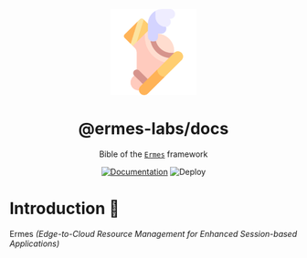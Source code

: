 <div align="center">
  
<br>

<img src="./docs/public/icon.png" width="30%">

<h1>@ermes-labs/docs</h1>

Bible of the [`Ermes`](https://ermes-labs.github.io/docs) framework

[![Documentation](https://img.shields.io/badge/ermes-docs-8CA1AF?style=flat-square&logo=read-the-docs)](https://go.dev/)
![Deploy](https://github.com/ermes-labs/docs/actions/workflows/publish.yml/badge.svg)

</div>

# Introduction 📖

Ermes *(Edge-to-Cloud Resource Management for Enhanced Session-based Applications)*